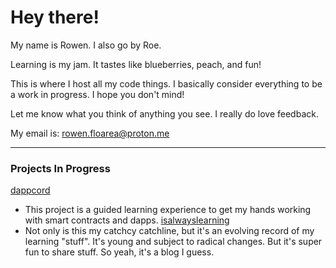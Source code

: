 # Hey there!

My name is Rowen. I also go by Roe.

Learning is my jam. It tastes like blueberries, peach, and fun!

This is where I host all my code things. I basically consider everything to be a work in progress. I hope you don't mind! 

Let me know what you think of anything you see. I really do love feedback.

My email is: rowen.floarea@proton.me

---

### Projects In Progress
[dappcord](https://github.com/rfloarea/dappcord)
- This project is a guided learning experience to get my hands working with smart contracts and dapps.
[isalwayslearning](https://github.com/rfloarea/isalwayslearning)
- Not only is this my catchcy catchline, but it's an evolving record of my learning "stuff". It's young and subject to radical changes. But it's super fun to share stuff. So yeah, it's a blog I guess.

